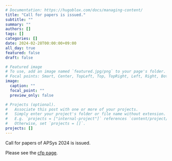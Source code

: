 ```yaml
---
# Documentation: https://hugoblox.com/docs/managing-content/
title: "Call for papers is issued."
subtitle: ""
summary: ""
authors: []
tags: []
categories: []
date: 2024-02-28T00:00:00+09:00
all_day: true
featured: false
draft: false

# Featured image
# To use, add an image named `featured.jpg/png` to your page's folder.
# Focal points: Smart, Center, TopLeft, Top, TopRight, Left, Right, BottomLeft, Bottom, BottomRight.
image:
  caption: ""
  focal_point: ""
  preview_only: false

# Projects (optional).
#   Associate this post with one or more of your projects.
#   Simply enter your project's folder or file name without extension.
#   E.g. `projects = ["internal-project"]` references `content/project/deep-learning/index.md`.
#   Otherwise, set `projects = []`.
projects: []
---
```


Call for papers of APSys 2024 is issued.

Please see the [cfp page](/cfp/).
